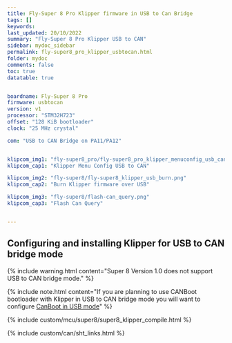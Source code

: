 ```yaml
---
title: Fly-Super 8 Pro Klipper firmware in USB to Can Bridge
tags: []
keywords: 
last_updated: 20/10/2022
summary: "Fly-Super 8 Pro Klipper USB to CAN"
sidebar: mydoc_sidebar
permalink: fly-super8_pro_klipper_usbtocan.html
folder: mydoc
comments: false
toc: true
datatable: true


boardname: Fly-Super 8 Pro
firmware: usbtocan
version: v1
processor: "STM32H723"
offset: "128 KiB bootloader"
clock: "25 MHz crystal"

com: "USB to CAN Bridge on PA11/PA12"


klipcom_img1: "fly-super8_pro/fly-super8_pro_klipper_menuconfig_usb_can_bridge.png"
klipcom_cap1: "Klipper Menu Config USB to CAN"

klipcom_img2: "fly-super8/fly-super8_klipper_usb_burn.png"
klipcom_cap2: "Burn Klipper firmware over USB"

klipcom_img3: "fly-super8/flash-can_query.png"
klipcom_cap3: "Flash Can Query"


---
```


## Configuring and installing Klipper for USB to CAN bridge mode

{% include warning.html content="Super 8 Version 1.0 does not support USB to CAN bridge mode." %}

{% include note.html content="If you are planning to use CANBoot bootloader with Klipper in USB to CAN bridge mode you will want to configure [CanBoot in USB mode](./fly-super8_canboot_usb.html)" %}

{% include custom/mcu/super8/super8_klipper_compile.html %}

{% include custom/can/sht_links.html %}